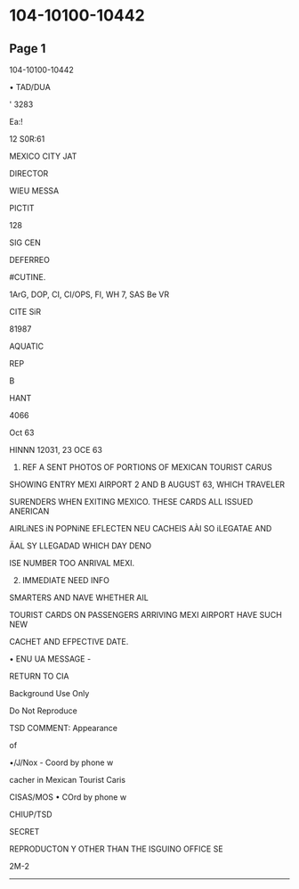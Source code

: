 # 104-10100-10442

## Page 1

104-10100-10442

• TAD/DUA

' 3283

Ea:!

12 S0R:61

MEXICO CITY JAT

DIRECTOR

WIEU MESSA

PICTIT

128

SIG CEN

DEFERREO

#CUTINE.

1ArG, DOP, CI, CI/OPS, Fl, WH 7, SAS Be VR

CITE SiR

81987

AQUATIC

REP

B

HANT

4066

Oct 63

HINNN 12031, 23 OCE 63

1. REF A SENT PHOTOS OF PORTIONS OF MEXICAN TOURIST CARUS

SHOWING ENTRY MEXI AIRPORT 2 AND B AUGUST 63, WHICH TRAVELER

SURENDERS WHEN EXITING MEXICO. THESE CARDS ALL ISSUED ANERICAN

AIRLiNES iN POPNiNE EFLECTEN NEU CACHEIS AÀI SO iLEGATAE AND

ÄAL SY LLEGADAD WHICH DAY DENO

ISE NUMBER TOO ANRIVAL MEXI.

2. IMMEDIATE NEED INFO

SMARTERS AND NAVE WHETHER AIL

TOURIST CARDS ON PASSENGERS ARRIVING MEXI AIRPORT HAVE SUCH NEW

CACHET AND EFPECTIVE DATE.

• ENU UA MESSAGE -

RETURN TO CIA

Background Use Only

Do Not Reproduce

TSD COMMENT: Appearance

of

•/J/Nox - Coord by phone w

cacher in Mexican Tourist Caris

CISAS/MOS • COrd by phone w

CHIUP/TSD

SECRET

REPRODUCTON Y OTHER THAN THE ISGUINO OFFICE SE

2M-2

---

